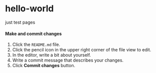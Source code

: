 # hello-world
just test pages
<h4>Make and commit changes</h4>

<ol>
<li>Click the <code>README.md</code> file.</li>
<li>Click the <span class="octicon octicon-pencil"></span> pencil icon in the upper right corner of the file view to edit.</li>
<li>In the editor, write a bit about yourself.</li>
<li>Write a commit message that describes your changes.</li>
<li>Click <strong>Commit changes</strong> button.</li>
</ol>

